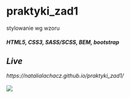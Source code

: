 # praktyki_zad1
stylowanie wg wzoru
#### <i>HTML5, CSS3, SASS/SCSS, BEM, bootstrap

<h2>Live</h2>
https://natalialachacz.github.io/praktyki_zad1/
<br><br>

<img src="https://i.ibb.co/2npsY6S/Przechwytywanie.png">
